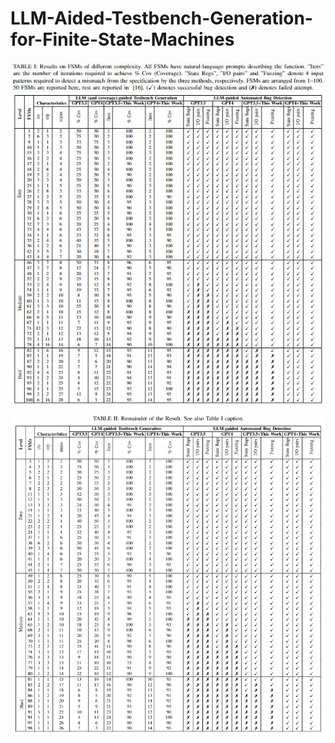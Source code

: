 # LLM-Aided-Testbench-Generation-for-Finite-State-Machines
![Sample Image](./table1.JPG)
![Sample Image](./rest_50.jpg)

